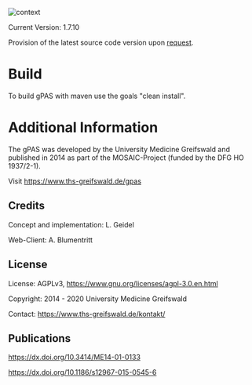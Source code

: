 ![context](https://user-images.githubusercontent.com/12081369/49164566-a5794200-f32f-11e8-8d3a-96244ea00832.png)

Current Version: 1.7.10

Provision of the latest source code version upon [request](https://ths-greifswald.de/kontakt).

# Build
To build gPAS with maven use the goals "clean install".

# Additional Information #
The gPAS was developed by the University Medicine Greifswald  and published in 2014 as part of the MOSAIC-Project (funded by the DFG HO 1937/2-1).

Visit https://www.ths-greifswald.de/gpas

## Credits ##
Concept and implementation: L. Geidel

Web-Client: A. Blumentritt

## License ##
License: AGPLv3, https://www.gnu.org/licenses/agpl-3.0.en.html

Copyright: 2014 - 2020 University Medicine Greifswald

Contact: https://www.ths-greifswald.de/kontakt/

## Publications ##
https://dx.doi.org/10.3414/ME14-01-0133

https://dx.doi.org/10.1186/s12967-015-0545-6
